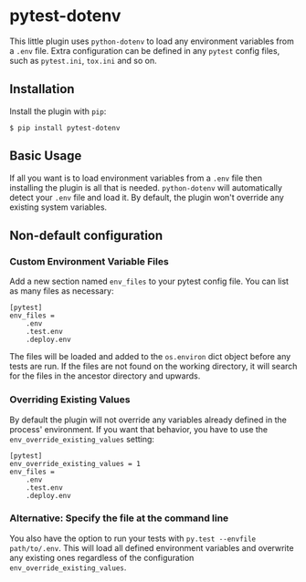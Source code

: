 # pytest-dotenv

This little plugin uses `python-dotenv` to load any environment variables from a `.env` file. Extra configuration can be defined in any `pytest` config files, such as `pytest.ini`, `tox.ini` and so on.

## Installation

Install the plugin with `pip`:

```
$ pip install pytest-dotenv
```

## Basic Usage

If all you want is to load environment variables from a `.env` file then installing the plugin is all that is needed. `python-dotenv` will automatically detect your `.env` file and load it. By default, the plugin won't override any existing system variables.


## Non-default configuration

### Custom Environment Variable Files

Add a new section named `env_files` to your pytest config file.
You can list as many files as necessary:

```
[pytest]
env_files =
    .env
    .test.env
    .deploy.env
```

The files will be loaded and added to the `os.environ` dict object before
any tests are run. If the files are not found on the working directory, it will search for the files in the ancestor directory and upwards.

### Overriding Existing Values

By default the plugin will not override any variables already defined in the
process' environment. If you want that behavior, you have to use the
`env_override_existing_values` setting:

```
[pytest]
env_override_existing_values = 1
env_files =
    .env
    .test.env
    .deploy.env
```

### Alternative: Specify the file at the command line

You also have the option to run your tests with `py.test --envfile path/to/.env`.
This will load all defined environment variables and overwrite any existing ones regardless of the configuration `env_override_existing_values`.
